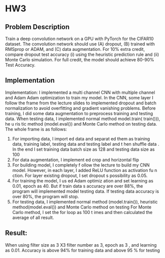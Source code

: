 # HW3
## Problem Description
Train a deep convolution network on a GPU with PyTorch for the CIFAR10 dataset. The convolution network should use (A) dropout,
(B) trained with RMSprop or ADAM, and (C) data augmentation. For 10% extra credit, compare dropout test accuracy 
(i) using the heuristic prediction rule and (ii) Monte Carlo simulation. For full credit, the model should achieve 80-90% Test Accuracy.
## Implementation
Implementation:
I implemented a multi channel CNN with multiple channel and Adam Adam
optimization to train my model. In the CNN, some layer I follow the frame from the
lecture slides to implemented dropout and batch normalization to avoid overfitting
and gradient vanishing problems. Before training, I did some data augmentation to
preprocess training and testing data. When testing data, I implemented normal method
model.train( train())), he u ris tic method (model.eval()) and Monte Carlo method on testing
data.
The whole frame is as follows:
1. For importing data, I import ed data and separat ed them as training data,
training label, testing data and testing label and t hen shuffle data . In the end I
set training data batch size as 128 and testing data size as 100
2. For data augmentation, I implement ed crop and horizontal flip
3. For building model, I completely f ollow the lecture to build my CNN model.
However, in each layer, I added ReLU function as activation fu n ction. For
layer existing dropout, I set dropout s possibility as 0.05.
4. For training the model, I us ed Adam optimiz ation and set learning as 0.01,
epoch as 40. But if train data s accuracy are over 88%, the program will
implemented model testing data. If testing data accuracy is over 80%, the
program will stop.
5. For testing data, I implemented normal method (model.train()), heuristic
method(model.eval()) and Monte Carlo method on testing For Monte
Carlo method, I set the for loop as 100 t imes and then calculated the average
of all result.
## Result:
When using filter size as 3 X3 filter number as 3, epoch as 3 , and learning as
0.01. Accuracy is above 94% for training data and above 95 % for testing


